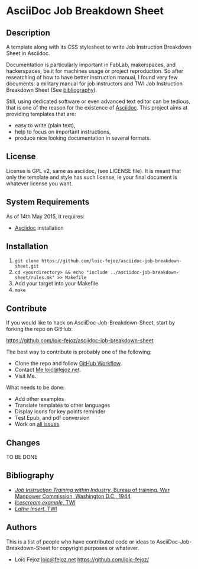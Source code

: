 AsciiDoc Job Breakdown Sheet
============================

Description
-----------

A template along with its CSS stylesheet to write Job Instruction Breakdown Sheet in Asciidoc.

Documentation is particularly important in FabLab, makerspaces, and hackerspaces, be it for machines usage or project reproduction.
So after researching of how to have better instruction manual, I found very few documents: a military manual for job instructors and
TWI Job Instruction Breakdown Sheet (See [bibliography](#bibliography)).

Still, using dedicated software or even advanced text editor can be tedious, that is one of the reason for the existence of [Asciidoc](http://www.methods.co.nz/asciidoc/).
This project aims at providing templates that are:
* easy to write (plain text),
* help to focus on important instructions,
* produce nice looking documentation in several formats.

License
-------

License is GPL v2, same as asciidoc, (see LICENSE file).
It is meant that only the template and style has such license, ie your final document is whatever license you want.

System Requirements
----------------------

As of 14th May 2015, It requires:
- [Asciidoc](http://www.methods.co.nz/asciidoc/) installation

Installation
------------

1. `git clone https://github.com/loic-fejoz/asciidoc-job-breakdown-sheet.git`
2. `cd <yourdirectory> && echo "include ../asciidoc-job-breakdown-sheet/rules.mk" >> Makefile`
3. Add your target into your Makefile
4. `make`

Contribute
----------

If you would like to hack on AsciiDoc-Job-Breakdown-Sheet, start by forking the repo on GitHub:

https://github.com/loic-fejoz/asciidoc-job-breakdown-sheet

The best way to contribute is probably one of the following:

* Clone the repo and follow [GitHub Workflow](https://guides.github.com/introduction/flow/index.html).
* Contact [Me <loic@fejoz.net>](mailto:loic@fejoz.net).
* Visit Me.

What needs to be done:

* Add other examples
* Translate templates to other languages
* Display icons for key points reminder
* Test Epub, and pdf conversion
* Work on [all issues](https://github.com/loic-fejoz/asciidoc-job-breakdown-sheet/issues)

Changes
-------

TO BE DONE

Bibliography
------------

- [*Job Instruction Training within Industry*, Bureau of training, War Manpower Commission, Washington D.C., 1944](http://www.trainingwithinindustry.net/TWI_Job_Instruction_Manual.pdf)
- [*Icescream example*, TWI](http://www.trainingwithinindustry.net/icecream.pdf)
- [*Lathe Insert*, TWI](http://trainingwithinindustry.net/lathe%20insert.pdf)


Authors
-------

This is a list of people who have contributed code or ideas to AsciiDoc-Job-Breakdown-Sheet
for copyright purposes or whatever.

* Loïc Fejoz <loic@fejoz.net> <https://github.com/loic-fejoz/>
